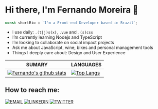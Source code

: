 # Hi there, I'm Fernando Moreira 👋

```js
const shortBio = `I'm a Front-end Developer based in Brazil`;
```

- I use daily: `.(t|j)s(x)`, `.vue` and `.(s)css`
- I’m currently learning Nodejs and TypeScript
- I’m looking to collaborate on social impact projects
- Ask me about JavaScript, wine, bikes and personal management tools
- Things I deeply care about: Design and User Experience


| **SUMARY**                                                                                                                                              | **LANGUAGES**                                                                                                                                         |
| ------------------------------------------------------------------------------------------------------------------------------------------------------- | ----------------------------------------------------------------------------------------------------------------------------------------------------- |
| [![Fernando's github stats](https://github-readme-stats.vercel.app/api?username=nandomoreirame&show_icons=true)](https://github.com/nandomoreirame/github-readme-stats) | [![Top Langs](https://github-readme-stats.vercel.app/api/top-langs/?username=nandomoreirame&layout=compact)](https://github.com/nandomoreirame/github-readme-stats) |


## How to reach me:

[![EMAIL](https://img.shields.io/badge/Email-black?style=for-the-badge)](mailto:github@nandomoreira.dev) [![LINKEDIN](https://img.shields.io/badge/Linkedin-black?style=for-the-badge&logo=linkedin)](https://www.linkedin.com/in/nandomoreirame/) [![TWITTER](https://img.shields.io/badge/Twitter-black?style=for-the-badge&logo=twitter)](https://twitter.com/oseunando)
